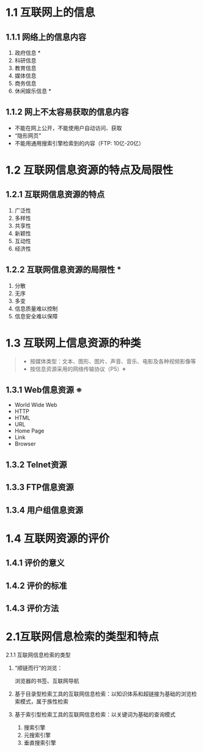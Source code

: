# 1.1 互联网上的信息

## 1.1.1 网络上的信息内容

1. 政府信息 *
2. 科研信息
3. 教育信息
4. 媒体信息
5. 商务信息
6. 休闲娱乐信息 *

## 1.1.2 网上不太容易获取的信息内容

- 不能在网上公开，不能使用户自动访问、获取
- “隐形网页”
- 不能用通用搜索引擎检索到的内容（FTP: 10亿-20亿）

# 1.2 互联网信息资源的特点及局限性

## 1.2.1 互联网信息资源的特点

1. 广泛性
2. 多样性
3. 共享性
4. 新颖性
5. 互动性
6. 经济性

## 1.2.2 互联网信息资源的局限性 *

1. 分散
2. 无序
3. 多变
4. 信息质量难以控制
5. 信息安全难以保障

# 1.3 互联网上信息资源的种类

> - 按媒体类型：文本、图形、图片、声音、音乐、电影及各种视频影像等
> - 按信息资源采用的网络传输协议（P5）※

## 1.3.1 Web信息资源 ※

- World Wide Web
- HTTP
- HTML
- URL
- Home Page
- Link
- Browser

## 1.3.2 Telnet资源

## 1.3.3 FTP信息资源

## 1.3.4 用户组信息资源

# 1.4 互联网资源的评价

## 1.4.1 评价的意义

## 1.4.2 评价的标准

## 1.4.3 评价方法

# 2.1互联网信息检索的类型和特点

2.1.1 互联网信息检索的类型

1. “顺链而行”的浏览：

   浏览器的书签、互联网导航

2. 基于目录型检索工具的互联网信息检索：以知识体系和超链接为基础的浏览检索模式，属于族性检索

3. 基于索引型检索工具的互联网信息检索：以关键词为基础的查询模式

   1. 搜索引擎
   2. 元搜索引擎
   3. 垂直搜索引擎

